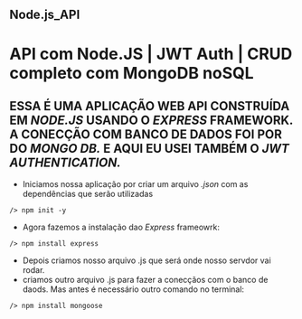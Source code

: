## Node.js_API
 # API com Node.JS | JWT Auth | CRUD completo com MongoDB noSQL

## ESSA É UMA APLICAÇÃO WEB API CONSTRUÍDA EM *_NODE.JS_* USANDO O *_EXPRESS_* FRAMEWORK. A CONECÇÃO COM BANCO DE DADOS FOI POR DO *_MONGO DB._* E AQUI EU USEI TAMBÉM O *_JWT AUTHENTICATION._*

- Iniciamos nossa aplicação por criar um arquivo *_.json_* com as dependências que serão utilizadas

```
/> npm init -y
```

- Agora fazemos a instalação dao *_Express_* frameowrk:

```
/> npm install express
```
- Depois criamos nosso arquivo .js que será onde nosso servdor vai rodar.
- criamos outro arquivo .js para fazer a conecçãos com o banco de daods. Mas antes é necessário outro comando no terminal:

```
/> npm install mongoose
```
